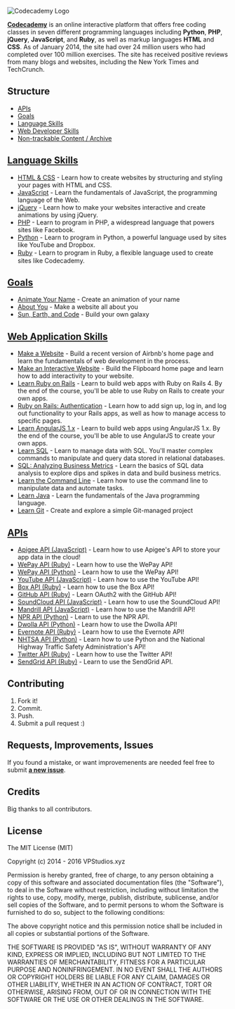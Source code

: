 ![Codecademy Logo](http://s3.amazonaws.com/codecademy-blog/assets/logo_blue_dark.png "Codecademy Logo")

**[Codecademy](http://www.codecademy.com/)** is an online interactive platform that offers free coding classes in seven different programming languages including **Python**, **PHP**, **jQuery**, **JavaScript**, and **Ruby**, as well as markup languages **HTML** and **CSS**. As of January 2014, the site had over 24 million users who had completed over 100 million exercises. The site has received positive reviews from many blogs and websites, including the New York Times and TechCrunch.


## Structure
* [APIs](https://github.com/vpstudios/codecademy-exercise-answers/tree/master/APIs) 
* [Goals](https://github.com/vpstudios/codecademy-exercise-answers/tree/master/Goals) 
* [Language Skills](https://github.com/vpstudios/codecademy-exercise-answers/tree/master/Language%20Skills) 
* [Web Developer Skills](https://github.com/vpstudios/codecademy-exercise-answers/tree/master/Web%20Developer%20Skills) 
* [Non-trackable Content / Archive](https://github.com/vpstudios/codecademy-exercise-answers/tree/master/Non-Trackable%20Content) 



## [Language Skills](https://github.com/vpstudios/codecademy-exercise-answers/tree/master/Language%20Skills)

* [HTML & CSS](http://www.codecademy.com/en/tracks/web) - Learn how to create websites by structuring and styling your pages with HTML and CSS. 
* [JavaScript](http://www.codecademy.com/en/tracks/javascript) - Learn the fundamentals of JavaScript, the programming language of the Web. 
* [jQuery](http://www.codecademy.com/en/tracks/jquery) - Learn how to make your websites interactive and create animations by using jQuery. 
* [PHP](http://www.codecademy.com/en/tracks/php) - Learn to program in PHP, a widespread language that powers sites like Facebook. 
* [Python](http://www.codecademy.com/en/tracks/python) - Learn to program in Python, a powerful language used by sites like YouTube and Dropbox. <br />
* [Ruby](http://www.codecademy.com/en/tracks/ruby) - Learn to program in Ruby, a ﬂexible language used to create sites like Codecademy.

## [Goals](https://github.com/vpstudios/codecademy-exercise-answers/tree/master/Goals)

* [Animate Your Name](https://www.codecademy.com/en/courses/animate-your-name) - Create an animation of your name <br />
* [About You](https://www.codecademy.com/en/courses/web-beginner-en-3pc6w) - Make a website all about you <br />
* [Sun, Earth, and Code](https://www.codecademy.com/en/courses/web-beginner-en-ymqg0) - Build your own galaxy <br />

## [Web Application Skills](https://github.com/vpstudios/codecademy-exercise-answers/tree/master/Web%20Developer%20Skills)

* [Make a Website](https://www.codecademy.com/en/courses/make-a-website) - Build a recent version of Airbnb's home page and learn the fundamentals of web development in the process.<br />
* [Make an Interactive Website](https://www.codecademy.com/en/skills/make-an-interactive-website) - Build the Flipboard home page and learn how to add interactivity to your website.<br />
* [Learn Ruby on Rails](https://www.codecademy.com/en/courses/learn-rails) - Learn to build web apps with Ruby on Rails 4. By the end of the course, you'll be able to use Ruby on Rails to create your own apps.<br />
* [Ruby on Rails: Authentication](https://www.codecademy.com/en/courses/rails-auth) - Learn how to add sign up, log in, and log out functionality to your Rails apps, as well as how to manage access to specific pages.<br />
* [Learn AngularJS 1.x](https://www.codecademy.com/en/courses/learn-angularjs) - Learn to build web apps using AngularJS 1.x. By the end of the course, you'll be able to use AngularJS to create your own apps.<br />
* [Learn SQL](https://www.codecademy.com/en/courses/learn-sql) - Learn to manage data with SQL. You'll master complex commands to manipulate and query data stored in relational databases.<br />
* [SQL: Analyzing Business Metrics](https://www.codecademy.com/en/courses/sql-analyzing-business-metrics) - Learn the basics of SQL data analysis to explore dips and spikes in data and build business metrics.<br />
* [Learn the Command Line](https://www.codecademy.com/en/courses/learn-the-command-line) - Learn how to use the command line to manipulate data and automate tasks.<br />
* [Learn Java](https://www.codecademy.com/en/courses/learn-java) - Learn the fundamentals of the Java programming language.<br />
* [Learn Git](https://www.codecademy.com/en/courses/learn-git) - Create and explore a simple Git-managed project<br />

## [APIs](https://github.com/vpstudios/codecademy-exercise-answers/tree/master/APIs)

* [Apigee API (JavaScript)](https://github.com/vpstudios/codecademy-exercise-answers/tree/master/APIs/Apigee%20API%20-%20JavaScript) - Learn how to use Apigee's API to store your app data in the cloud!
* [WePay API (Ruby)](https://github.com/vpstudios/codecademy-exercise-answers/tree/master/APIs/WePay%20API%20-%20Ruby) - Learn how to use the WePay API!
* [WePay API (Python)](https://github.com/vpstudios/codecademy-exercise-answers/tree/master/APIs/WePay%20API%20-%20Python) - Learn how to use the WePay API!
* [YouTube API (JavaScript)](https://github.com/vpstudios/codecademy-exercise-answers/tree/master/APIs/YouTube%20API%20-%20JavaScript) - Learn how to use the YouTube API!
* [Box API (Ruby)](https://github.com/vpstudios/codecademy-exercise-answers/tree/master/APIs/Box%20API%20-%20Ruby) - Learn how to use the Box API!
* [GitHub API (Ruby)](https://github.com/vpstudios/codecademy-exercise-answers/tree/master/APIs/GitHub%20API%20-%20Ruby) - Learn OAuth2 with the GitHub API!
* [SoundCloud API (JavaScript)](https://github.com/vpstudios/codecademy-exercise-answers/tree/master/APIs/SoundCloud%20API%20-%20JavaScript) - Learn how to use the SoundCloud API!
* [Mandrill API (JavaScript)](https://github.com/vpstudios/codecademy-exercise-answers/tree/master/APIs/Mandrill%20API%20-%20JavaScript) - Learn how to use the Mandrill API!
* [NPR API (Python)](https://github.com/vpstudios/codecademy-exercise-answers/tree/master/APIs/NPR%20API%20-%20Python) - Learn to use the NPR API.
* [Dwolla API (Python)](https://github.com/vpstudios/codecademy-exercise-answers/tree/master/APIs/Dwolla%20API%20-%20Python) - Learn how to use the Dwolla API!
* [Evernote API (Ruby)](https://github.com/vpstudios/codecademy-exercise-answers/tree/master/APIs/Evernote%20API%20-%20Ruby) - Learn how to use the Evernote API!
* [NHTSA API (Python)](https://github.com/vpstudios/codecademy-exercise-answers/tree/master/APIs/NHTSA%20API%20-%20Python) - Learn how to use Python and the National Highway Traffic Safety Administration's API!
* [Twitter API (Ruby)](https://github.com/vpstudios/codecademy-exercise-answers/tree/master/APIs/Twitter%20API%20-%20Ruby) - Learn how to use the Twitter API!
* [SendGrid API (Ruby)](https://github.com/vpstudios/codecademy-exercise-answers/tree/master/APIs/SendGrid%20API%20-%20Ruby) - Learn to use the SendGrid API.

## Contributing

1. Fork it!
2. Commit.
3. Push.
5. Submit a pull request :)

## Requests, Improvements, Issues

If you found a mistake, or want improvemenents are needed feel free to submit [**a new issue**](https://github.com/vpstudios/codecademy-exercise-answers/issues).

## Credits

Big thanks to all contributors.

## License

The MIT License (MIT)

Copyright (c) 2014 - 2016 VPStudios.xyz

Permission is hereby granted, free of charge, to any person obtaining a copy
of this software and associated documentation files (the "Software"), to deal
in the Software without restriction, including without limitation the rights
to use, copy, modify, merge, publish, distribute, sublicense, and/or sell
copies of the Software, and to permit persons to whom the Software is
furnished to do so, subject to the following conditions:

The above copyright notice and this permission notice shall be included in all
copies or substantial portions of the Software.

THE SOFTWARE IS PROVIDED "AS IS", WITHOUT WARRANTY OF ANY KIND, EXPRESS OR
IMPLIED, INCLUDING BUT NOT LIMITED TO THE WARRANTIES OF MERCHANTABILITY,
FITNESS FOR A PARTICULAR PURPOSE AND NONINFRINGEMENT. IN NO EVENT SHALL THE
AUTHORS OR COPYRIGHT HOLDERS BE LIABLE FOR ANY CLAIM, DAMAGES OR OTHER
LIABILITY, WHETHER IN AN ACTION OF CONTRACT, TORT OR OTHERWISE, ARISING FROM,
OUT OF OR IN CONNECTION WITH THE SOFTWARE OR THE USE OR OTHER DEALINGS IN THE
SOFTWARE.
